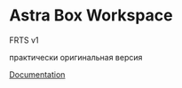 # Astra Box Workspace

FRTS v1

практически оригинальная версия
 
[Documentation](https://temper8.github.io/AstraBoxWorkspace/doc/index.html)
